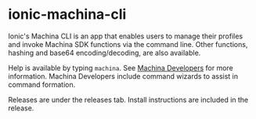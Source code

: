 # ionic-machina-cli
Ionic's Machina CLI is an app that enables users to manage their profiles and invoke Machina SDK functions via
the command line. Other functions, hashing and base64 encoding/decoding, are also available.

Help is available by typing `machina`.  See [Machina Developers](http://dev.ionic.com/tools/machina) for more information.
Machina Developers include command wizards to assist in command formation.

Releases are under the releases tab.  Install instructions are included in the release.
